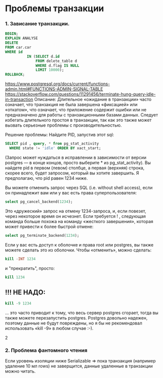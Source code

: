 # Проблемы транзакции

### 1. Зависание транзакции.
```sql
BEGIN;  
EXPLAIN ANALYSE  
DELETE  
FROM car.car  
WHERE id  
          IN (SELECT d.id  
              FROM delete_table d  
              WHERE d.flag IS NULL  
              LIMIT 10000);  
ROLLBACK;
```
https://www.postgresql.org/docs/current/functions-admin.html#FUNCTIONS-ADMIN-SIGNAL-TABLE
https://stackoverflow.com/questions/11291456/terminate-hung-query-idle-in-transaction
Описание:
Длительное «ожидание в транзакции» часто означает, что транзакция не была завершена «фиксацией» или «откатом», что означает, что приложение содержит ошибки или не предназначено для работы с транзакционными базами данных. Следует избегать длительного простоя в транзакции, так как это также может вызвать серьезные проблемы с производительностью.

Решение проблемы:
Найдите PID, запустив этот sql:

```sql
SELECT pid , query, * from pg_stat_activity
  WHERE state != 'idle' ORDER BY xact_start;
```
(Запрос может нуждаться в исправлении в зависимости от версии postgres — в конце концов, просто выберите * из pg_stat_activity). Вы найдете pid в первом (левом) столбце, а первая (верхняя) строка, скорее всего, будет запросом, который вы хотите завершить. Я предполагаю, что pid равен 1234 ниже.

Вы можете отменить запрос через SQL (i.e. without shell access), если он принадлежит вам или у вас есть права суперпользователя:

```sql
select pg_cancel_backend(1234);
```

Это «дружеский» запрос на отмену 1234-запроса, и, если повезет, через некоторое время он исчезнет. Если требуется ! , следующая команда больше похожа на команду «жесткого завершения», которая может привести к более быстрой отмене:

```sql
select pg_terminate_backend(1234);
```

Если у вас есть доступ к оболочке и права root или postgres, вы также можете сделать это из оболочки. Чтобы «отменить», можно сделать:

```sql
kill -INT 1234
```

и "прекратить", просто:

```sql
kill 1234
```

## !!! **НЕ НАДО:**

```sql
kill -9 1234
```

... это часто приводит к тому, что весь сервер postgres сгорает, тогда вы также можете перезапустить postgres. Postgres довольно надежен, поэтому данные не будут повреждены, но я бы не рекомендовал использовать «kill -9» в любом случае :-).

2
### 2. Проблема фантомного чтения
Если уровень изоляции ниже Serializable =>
пока транзакция (например удаление 10 мл rows) не заверщится, данные удаленные в транзакции можно читать.